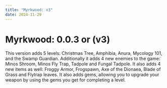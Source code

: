 ```yaml
---
title: "Myrkwood: v3"
date: 2024-11-29
---
```


# Myrkwood: 0.0.3 or (v3)
This version adds 5 levels: Christmas Tree, Amphibia, Anura, Mycology 101, and the Swamp Guardian. Additionally it adds 4 new enemies to the game: Minos Shroom, Minos Fly Trap, Tadpole and Fungal Tadpole. It also adds 4 new items as well: Froggy Armor, Frogspawn, Axe of the Dionaea, Blade of Grass and Flytrap leaves. It also adds gems, allowing you to upgrade your weapon by using the gems you get for completing a level.